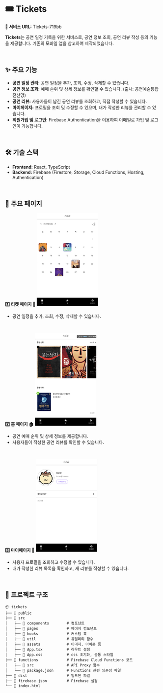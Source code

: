 # 🎟️ Tickets

**🔗 서비스 URL:** Tickets-719bb

**Tickets**는 공연 일정 기록을 위한 서비스로, 공연 정보 조회, 공연 리뷰 작성 등의 기능을 제공합니다.
기존의 모바일 앱을 참고하여 제작되었습니다.

<br />

## ✨ 주요 기능

- **공연 일정 관리:** 공연 일정을 추가, 조회, 수정, 삭제할 수 있습니다.
- **공연 정보 조회:** 예매 순위 및 상세 정보를 확인할 수 있습니다. (출처: 공연예술통합전산망)
- **공연 리뷰:** 사용자들이 남긴 공연 리뷰를 조회하고, 직접 작성할 수 있습니다.
- **마이페이지:** 프로필을 조회 및 수정할 수 있으며, 내가 작성한 리뷰를 관리할 수 있습니다.
- **회원가입 및 로그인:** Firebase Authentication을 이용하여 이메일로 가입 및 로그인이 가능합니다.

<br />

## 🛠️ 기술 스택

- **Frontend:** React, TypeScript
- **Backend:** Firebase (Firestore, Storage, Cloud Functions, Hosting, Authentication)

<br />

## 📌 주요 페이지

**1️⃣ 티켓 페이지 🎫**
<img src="./images/ticket.png" width="200" />

- 공연 일정을 추가, 조회, 수정, 삭제할 수 있습니다.

<br />

**2️⃣ 홈 페이지 🏠**
<img src="./images/home.png" width="200" />

- 공연 예매 순위 및 상세 정보를 제공합니다.
- 사용자들이 작성한 공연 리뷰를 확인할 수 있습니다.

<br />

**3️⃣ 마이페이지 👤**
<img src="./images/mypage.png" width="200" />

- 사용자 프로필을 조회하고 수정할 수 있습니다.
- 내가 작성한 리뷰 목록을 확인하고, 새 리뷰를 작성할 수 있습니다.

<br />

## 📂 프로젝트 구조

```
📦 tickets
├── 📂 public
├── 📂 src
│   ├── 📂 components        # 컴포넌트
│   ├── 📂 pages             # 페이지 컴포넌트
│   ├── 📂 hooks             # 커스텀 훅
│   ├── 📂 util              # 유틸리티 함수
│   ├── 📂 assets            # 이미지, 아이콘 등
│   ├── 📜 App.tsx           # 라우트 설정
│   ├── 📜 App.css           # css 초기화, 공통 스타일
├── 📂 functions             # Firebase Cloud Functions 코드
│   ├── 📂 src               # API Proxy 함수
│   └── 📜 package.json      # Functions 관련 의존성 파일
├── 📂 dist                  # 빌드된 파일
├── 📜 firebase.json         # Firebase 설정
└── 📜 index.html
```
